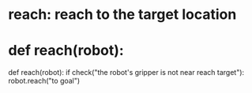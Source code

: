 # reach: reach to the target location
# def reach(robot):
def reach(robot):
    if check("the robot's gripper is not near reach target"):
        robot.reach("to goal")